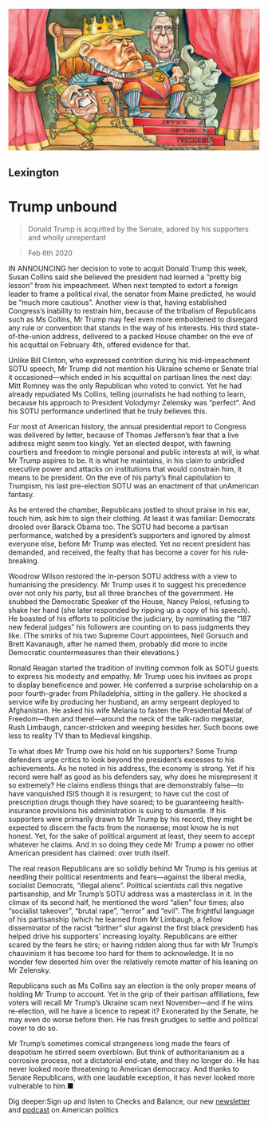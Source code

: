 ![](./images/20200208_USD000_0.jpg)

## Lexington

# Trump unbound

> Donald Trump is acquitted by the Senate, adored by his supporters and wholly unrepentant

> Feb 6th 2020

IN ANNOUNCING her decision to vote to acquit Donald Trump this week, Susan Collins said she believed the president had learned a “pretty big lesson” from his impeachment. When next tempted to extort a foreign leader to frame a political rival, the senator from Maine predicted, he would be “much more cautious”. Another view is that, having established Congress’s inability to restrain him, because of the tribalism of Republicans such as Ms Collins, Mr Trump may feel even more emboldened to disregard any rule or convention that stands in the way of his interests. His third state-of-the-union address, delivered to a packed House chamber on the eve of his acquittal on February 4th, offered evidence for that.

Unlike Bill Clinton, who expressed contrition during his mid-impeachment SOTU speech, Mr Trump did not mention his Ukraine scheme or Senate trial it occasioned—which ended in his acquittal on partisan lines the next day: Mitt Romney was the only Republican who voted to convict. Yet he had already repudiated Ms Collins, telling journalists he had nothing to learn, because his approach to President Volodymyr Zelensky was “perfect”. And his SOTU performance underlined that he truly believes this.

For most of American history, the annual presidential report to Congress was delivered by letter, because of Thomas Jefferson’s fear that a live address might seem too kingly. Yet an elected despot, with fawning courtiers and freedom to mingle personal and public interests at will, is what Mr Trump aspires to be. It is what he maintains, in his claim to unbridled executive power and attacks on institutions that would constrain him, it means to be president. On the eve of his party’s final capitulation to Trumpism, his last pre-election SOTU was an enactment of that unAmerican fantasy.

As he entered the chamber, Republicans jostled to shout praise in his ear, touch him, ask him to sign their clothing. At least it was familiar: Democrats drooled over Barack Obama too. The SOTU had become a partisan performance, watched by a president’s supporters and ignored by almost everyone else, before Mr Trump was elected. Yet no recent president has demanded, and received, the fealty that has become a cover for his rule-breaking.

Woodrow Wilson restored the in-person SOTU address with a view to humanising the presidency. Mr Trump uses it to suggest his precedence over not only his party, but all three branches of the government. He snubbed the Democratic Speaker of the House, Nancy Pelosi, refusing to shake her hand (she later responded by ripping up a copy of his speech). He boasted of his efforts to politicise the judiciary, by nominating the “187 new federal judges” his followers are counting on to pass judgments they like. (The smirks of his two Supreme Court appointees, Neil Gorsuch and Brett Kavanaugh, after he named them, probably did more to incite Democratic countermeasures than their elevations.)

Ronald Reagan started the tradition of inviting common folk as SOTU guests to express his modesty and empathy. Mr Trump uses his invitees as props to display beneficence and power. He conferred a surprise scholarship on a poor fourth-grader from Philadelphia, sitting in the gallery. He shocked a service wife by producing her husband, an army sergeant deployed to Afghanistan. He asked his wife Melania to fasten the Presidential Medal of Freedom—then and there!—around the neck of the talk-radio megastar, Rush Limbaugh, cancer-stricken and weeping besides her. Such boons owe less to reality TV than to Medieval kingship.

To what does Mr Trump owe his hold on his supporters? Some Trump defenders urge critics to look beyond the president’s excesses to his achievements. As he noted in his address, the economy is strong. Yet if his record were half as good as his defenders say, why does he misrepresent it so extremely? He claims endless things that are demonstrably false—to have vanquished ISIS though it is resurgent; to have cut the cost of prescription drugs though they have soared; to be guaranteeing health-insurance provisions his administration is suing to dismantle. If his supporters were primarily drawn to Mr Trump by his record, they might be expected to discern the facts from the nonsense; most know he is not honest. Yet, for the sake of political argument at least, they seem to accept whatever he claims. And in so doing they cede Mr Trump a power no other American president has claimed: over truth itself.

The real reason Republicans are so solidly behind Mr Trump is his genius at needling their political resentments and fears—against the liberal media, socialist Democrats, “illegal aliens”. Political scientists call this negative partisanship, and Mr Trump’s SOTU address was a masterclass in it. In the climax of its second half, he mentioned the word “alien” four times; also “socialist takeover”, “brutal rape”, “terror” and “evil”. The frightful language of his partisanship (which he learned from Mr Limbaugh, a fellow disseminator of the racist “birther” slur against the first black president) has helped drive his supporters’ increasing loyalty. Republicans are either scared by the fears he stirs; or having ridden along thus far with Mr Trump’s chauvinism it has become too hard for them to acknowledge. It is no wonder few deserted him over the relatively remote matter of his leaning on Mr Zelensky.

Republicans such as Ms Collins say an election is the only proper means of holding Mr Trump to account. Yet in the grip of their partisan affiliations, few voters will recall Mr Trump’s Ukraine scam next November—and if he wins re-election, will he have a licence to repeat it? Exonerated by the Senate, he may even do worse before then. He has fresh grudges to settle and political cover to do so.

Mr Trump’s sometimes comical strangeness long made the fears of despotism he stirred seem overblown. But think of authoritarianism as a corrosive process, not a dictatorial end-state, and they no longer do. He has never looked more threatening to American democracy. And thanks to Senate Republicans, with one laudable exception, it has never looked more vulnerable to him.■

Dig deeper:Sign up and listen to Checks and Balance, our new [newsletter](https://www.economist.com//checksandbalance/) and [podcast](https://www.economist.com//podcasts/2020/04/24/checks-and-balance-our-weekly-podcast-on-american-politics) on American politics